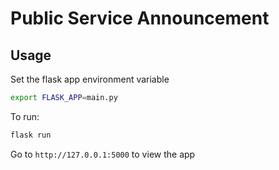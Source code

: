 # Public Service Announcement


## Usage

Set the flask app environment variable

```bash
export FLASK_APP=main.py
```

To run:

```bash
flask run
```

Go to ```http://127.0.0.1:5000``` to view the app
